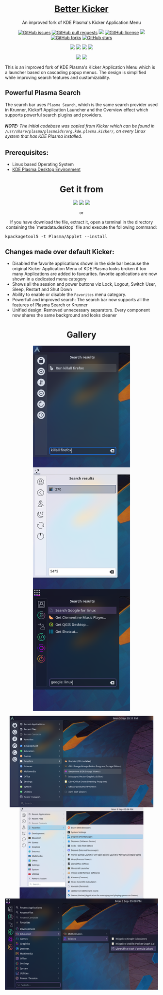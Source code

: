 <p align="center">
 <a href="https://himdek.com/Simple-Kickoff-for-Plasma/"><h1 align="center">Better Kicker</h1></a>
 <p align="center">An improved fork of KDE Plasma's Kicker Application Menu</p>
</p>

<p class="buttons" align="center">
 <a href="https://github.com/HimDek/Better-Kicker-for-Plasma/issues"><img alt="GitHub issues" src="https://img.shields.io/github/issues/HimDek/Better-Kicker-for-Plasma?style=flat-square"></a>
 <a href="https://github.com/HimDek/Better-Kicker-for-Plasma/pulls"><img alt="GitHub pull requests" src="https://img.shields.io/github/issues-pr/himdek/Better-Kicker-for-Plasma?style=flat-square"></a>
 <a href="https://github.com/HimDek/Better-Kicker-for-Plasma/"><img src="https://img.shields.io/badge/GitHub-View%20sourcecode-blue?style=flat-square&logo=github&color=blueviolet" /></a>
 <a href="https://github.com/HimDek/Better-Kicker-for-Plasma/blob/master/LICENSE.md"><img alt="GitHub license" src="https://img.shields.io/github/license/HimDek/Better-Kicker-for-Plasma?style=flat-square"></a>
 <a href="https://github.com/HimDek/Better-Kicker-for-Plasma/actions/workflows/pages/pages-build-deployment/"><img src="https://img.shields.io/github/deployments/HimDek/Better-Kicker-for-Plasma/github-pages?label=WebPage%20build%20status&logo=InternetExplorer&style=flat-square" /></a>
 <a href="https://github.com/HimDek/Better-Kicker-for-Plasma/network"><img alt="GitHub forks" src="https://img.shields.io/github/forks/HimDek/Better-Kicker-for-Plasma?style=flat-square"></a>
 <a href="https://github.com/HimDek/Better-Kicker-for-Plasma/stargazers"><img alt="GitHub stars" src="https://img.shields.io/github/stars/HimDek/Better-Kicker-for-Plasma?style=flat-square"></a>
</p>

<p class="buttons" align="center">
  <a href="#gallery"><img src="https://img.shields.io/badge/View%20Screenshots-blueviolet?style=for-the-badge" /></a>
  <a href="https://himdek.com/?tab=donate"><img src="https://img.shields.io/badge/Donate-Support%20me-green?style=for-the-badge&logo=Razorpay" /></a> 
  <a href="https://himdek.com/Better-Kicker-for-Plasma/"><img class="invisible" src="https://img.shields.io/badge/himdek.com-View%20in%20Website-blue?style=for-the-badge&logo=Internet-Explorer&color=blue" /></a>
  <a href="#prerequisites"><img src="https://img.shields.io/badge/Install-green?style=for-the-badge" /></a>
</p>

<p class="buttons" align="center">
  <a href="#powerful-plasma-search"><img src="https://img.shields.io/badge/Powerful%20Plasma%20Search-blue?style=for-the-badge" /></a>
  <a href="#changes-made-over-default-kickoff"><img src="https://img.shields.io/badge/Differenciation%20from%20Kickoff-orange?style=for-the-badge" /></a>
</p>

This is an improved fork of KDE Plasma's Kicker Application Menu which is a launcher based on cascading popup menus. The design is simplified while improving search features and customizability.

## Powerful Plasma Search

The search bar uses `Plasma Search`, which is the same search provider used in Krunner, Kickoff Application Launcher and the Overview effect which supports powerful search plugins and providers.

###### **NOTE:** The initial codebase was copied from Kicker which can be found in `/usr/share/plasma/plasmoids/org.kde.plasma.kicker/`, on every Linux system that has KDE Plasma installed.

## Prerequisites:

* Linux based Operating System
* [KDE Plasma Desktop Environment](https://kde.org/plasma-desktop/)

<h1 align="center">Get it from</h1>

<p align="center">
  <a href="https://www.pling.com/p/1897850"><img height="50px" src="https://img.shields.io/badge/Pling%20Store-informational?style=for-the-badge&color=orange" /></a>
  <a href="https://store.kde.org/p/1897850"><img height="50px" src="https://img.shields.io/badge/KDE%20Store-informational?style=for-the-badge&logo=KDE" /></a>
  <a href="https://www.opendesktop.org/p/1897850"><img height="50px" src="https://img.shields.io/badge/openDesktop-informational?style=for-the-badge&color=blueviolet" /></a>
</p>

<p align="center">or</p>

<p align="center">If you have download the file, extract it, open a terminal in the directory containing the `metadata.desktop` file and execute the following command:</p>

<p align="center">
  <pre>kpackagetool5 -t Plasma/Applet --install</pre>
</p>

## Changes made over default Kicker:

* Disabled the favorite applications shown in the side bar because the original Kicker Application Menu of KDE Plasma looks broken if too many Applications are added to favourites. favorite applications are now shown in a dedicated menu category
* Shows all the session and power buttons viz Lock, Logout, Switch User, Sleep, Restart and Shut Down
* Ability to enable or disable the `Favorites` menu category.
* Powerfull and improved search: The search bar now supports all the features of Plasma Search or Krunner
* Unified design: Removed unnecessary separators. Every component now shares the same background and looks cleaner

<h1 id="gallery" align="center">Gallery</h1>

<p align="center">
<img height="400px" src="assets/20220905_172656_Nodic_Run_Command.png" align="center"/>
<img height="400px" src="assets/20220905_172709_Breeze_Calculator.png" align="center"/>
<img height="400px" src="assets/20220905_172717_Sweet_Web_Search.png" align="center"/>
<br /><br />
<img height="300px" src="assets/20220905_172732_Nordic.png" align="center"/>
<img height="300px" src="assets/20220905_172756_Breeze_Favorites.png" align="center"/>
<img height="300px" src="assets/20220905_172801_Sweet_Icons.png" align="center"/>
</p>
